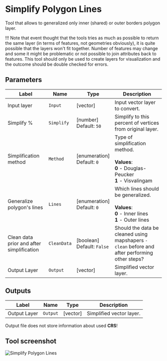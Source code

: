 # Simplify Polygon Lines

Tool that allows to generalized only inner (shared) or outer borders polygon layer. 

!!! Note that event thought that the tools tries as much as possible to return the same layer (in terms of features, not geometries obviously), it is quite possible that the layers won't fit together. Number of features may change and some it might be problematic or not possible to join attributes back to features. This tool should only be used to create layers for visualization and the outcome should be double checked for errors.

## Parameters

| Label                                     | Name        | Type                             | Description                                                                                                   |
| ----------------------------------------- | ----------- | -------------------------------- | ------------------------------------------------------------------------------------------------------------- |
| Input layer                               | `Input`     | [vector]                         | Input vector layer to convert.                                                                                |
| Simplify %                                | `Simplify`  | [number] <br/> Default: `50`     | Simplify to this percent of vertices from original layer.                                                     |
| Simplification method                     | `Method`    | [enumeration] <br/> Default: `0` | Type of simplification method. <br/><br/> **Values**: <br/> **0** - Douglas-Peucker <br/> **1** - Visvalingam |
| Generalize polygon's lines                | `Lines`     | [enumeration] <br/> Default: `0` | Which lines should be generalized. <br/><br/> **Values**: <br/> **0** - Inner lines <br/> **1** - Outer lines |
| Clean data prior and after simplification | `CleanData` | [boolean] <br/> Default: `False` | Should the data be cleaned using mapshapers `-clean` before and after performing other steps?                 |
| Output Layer                              | `Output`    | [vector]                         | Simplified vector layer.                                                                                      |

## Outputs

| Label        | Name     | Type     | Description              |
| ------------ | -------- | -------- | ------------------------ |
| Output Layer | `Output` | [vector] | Simplified vector layer. |

Output file does not store information about used **CRS**!

## Tool screenshot

![Simplify Polygon Lines](../../images/tool_to_topojson.png)
	